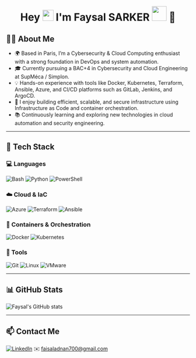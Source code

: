 <h1 align="center">
  Hey <img src="https://media.giphy.com/media/hvRJCLFzcasrR4ia7z/giphy.gif" width="30px"/> I'm Faysal SARKER 
  <img src="https://media.giphy.com/media/3o7aD2saalBwwftBIY/giphy.gif" width="40px"/>
  🔐
</h1>


## 👨‍💻 About Me

- 🌍 Based in Paris, I’m a Cybersecurity & Cloud Computing enthusiast with a strong foundation in DevOps and system automation.
- 🎓 Currently pursuing a BAC+4 in Cybersecurity and Cloud Engineering at SupMéca / Simplon.
- 💡 Hands-on experience with tools like Docker, Kubernetes, Terraform, Ansible, Azure, and CI/CD platforms such as GitLab, Jenkins, and ArgoCD.
- 🧠 I enjoy building efficient, scalable, and secure infrastructure using Infrastructure as Code and container orchestration.
- 📚 Continuously learning and exploring new technologies in cloud automation and security engineering.


---

## 🧰 Tech Stack

### 💻 Languages
![Bash](https://img.shields.io/badge/-Bash-4EAA25?style=flat&logo=gnu-bash&logoColor=white)
![Python](https://img.shields.io/badge/-Python-3776AB?style=flat&logo=python&logoColor=white)
![PowerShell](https://img.shields.io/badge/-PowerShell-5391FE?style=flat&logo=powershell&logoColor=white)

### ☁️ Cloud & IaC
![Azure](https://img.shields.io/badge/-Azure-0078D4?style=flat&logo=microsoft-azure&logoColor=white)
![Terraform](https://img.shields.io/badge/-Terraform-7B42BC?style=flat&logo=terraform&logoColor=white)
![Ansible](https://img.shields.io/badge/-Ansible-EE0000?style=flat&logo=ansible&logoColor=white)

### 🐳 Containers & Orchestration
![Docker](https://img.shields.io/badge/-Docker-2496ED?style=flat&logo=docker&logoColor=white)
![Kubernetes](https://img.shields.io/badge/-Kubernetes-326CE5?style=flat&logo=kubernetes&logoColor=white)

### 🔧 Tools
![Git](https://img.shields.io/badge/-Git-F05032?style=flat&logo=git&logoColor=white)
![Linux](https://img.shields.io/badge/-Linux-FCC624?style=flat&logo=linux&logoColor=black)
![VMware](https://img.shields.io/badge/-VMware-607078?style=flat&logo=vmware&logoColor=white)

---

## 📊 GitHub Stats

![Faysal's GitHub stats](https://github-readme-stats.vercel.app/api?username=faysal123455&show_icons=true&theme=tokyonight)

---

## 📫 Contact Me

[![LinkedIn](https://img.shields.io/badge/-LinkedIn-blue?style=flat&logo=linkedin)](https://www.linkedin.com/in/sarker-faysal-05066521/)
✉️ faisaladnan700@gmail.com
